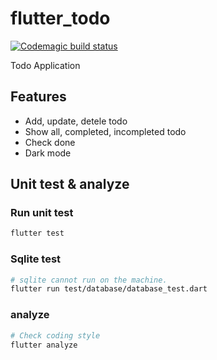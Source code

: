 # flutter_todo
[![Codemagic build status](https://api.codemagic.io/apps/5e58b67a6a3f0a1c70ec619c/5e58b67a6a3f0a1c70ec619b/status_badge.svg)](https://codemagic.io/apps/5e58b67a6a3f0a1c70ec619c/5e58b67a6a3f0a1c70ec619b/latest_build)

Todo Application

## Features

- Add, update, detele todo
- Show all, completed, incompleted todo
- Check done
- Dark mode

## Unit test & analyze

### Run unit test
```bash
flutter test
```

### Sqlite test
```bash
# sqlite cannot run on the machine.
flutter run test/database/database_test.dart 
```

### analyze
```bash
# Check coding style
flutter analyze
```